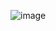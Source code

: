![image](https://github.com/VanHoang110802/Competitive_Programming/assets/108053955/e291d8fe-0a36-437d-a598-471c48677a53)
